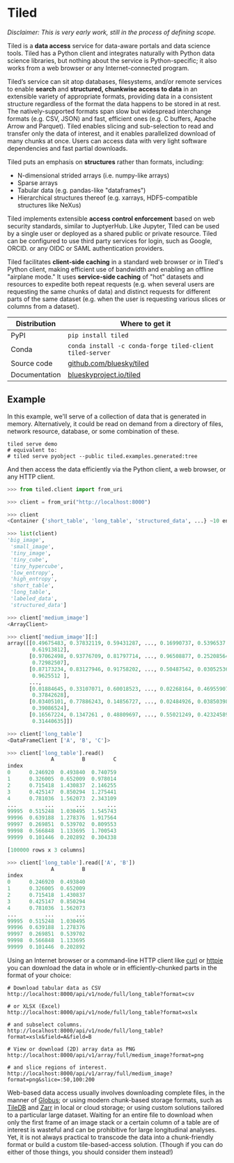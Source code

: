 # Tiled

*Disclaimer: This is very early work, still in the process of defining scope.*

Tiled is a **data access** service for data-aware portals and data science tools.
Tiled has a Python client and integrates naturally with Python data science
libraries, but nothing about the service is Python-specific; it also works from
a web browser or any Internet-connected program.

Tiled’s service can sit atop databases, filesystems, and/or remote
services to enable **search** and **structured, chunkwise access to data** in an
extensible variety of appropriate formats, providing data in a consistent
structure regardless of the format the data happens to be stored in at rest. The
natively-supported formats span slow but widespread interchange formats (e.g.
CSV, JSON) and fast, efficient ones (e.g. C buffers, Apache Arrow and Parquet).
Tiled enables slicing and sub-selection to read and transfer only the data of
interest, and it enables parallelized download of many chunks at once. Users can
access data with very light software dependencies and fast partial downloads.

Tiled puts an emphasis on **structures** rather than formats, including:

* N-dimensional strided arrays (i.e. numpy-like arrays)
* Sparse arrays
* Tabular data (e.g. pandas-like "dataframes")
* Hierarchical structures thereof (e.g. xarrays, HDF5-compatible structures like NeXus)

Tiled implements extensible **access control enforcement** based on web security
standards, similar to JuptyerHub. Like Jupyter, Tiled can be used by a single
user or deployed as a shared public or private resource. Tiled can be configured
to use third party services for login, such as Google, ORCID. or any OIDC
or SAML authentication providers.

Tiled facilitates **client-side caching** in a standard web browser or in
Tiled's Python client, making efficient use of bandwidth and enabling an offline
"airplane mode." It uses **service-side caching** of "hot" datasets and
resources to expedite both repeat requests (e.g. when several users are requesting
the same chunks of data) and distinct requests for different parts of the same
dataset (e.g. when the user is requesting various slices or columns from a
dataset).

| Distribution   | Where to get it                                              |
| -------------- | ------------------------------------------------------------ |
| PyPI           | `pip install tiled`                                          |
| Conda          | `conda install -c conda-forge tiled-client tiled-server`     |
| Source code    | [github.com/bluesky/tiled](https://github.com/bluesky/tiled) |
| Documentation  | [blueskyproject.io/tiled](https://blueskyproject.io/tiled)   |

## Example

In this example, we'll serve of a collection of data that is generated in
memory.  Alternatively, it could be read on demand from a directory of files,
network resource, database, or some combination of these.

```
tiled serve demo
# equivalent to:
# tiled serve pyobject --public tiled.examples.generated:tree
```

And then access the data efficiently via the Python client, a web browser, or
any HTTP client.

```python
>>> from tiled.client import from_uri

>>> client = from_uri("http://localhost:8000")

>>> client
<Container {'short_table', 'long_table', 'structured_data', ...} ~10 entries>

>>> list(client)
'big_image',
 'small_image',
 'tiny_image',
 'tiny_cube',
 'tiny_hypercube',
 'low_entropy',
 'high_entropy',
 'short_table',
 'long_table',
 'labeled_data',
 'structured_data']

>>> client['medium_image']
<ArrayClient>

>>> client['medium_image'][:]
array([[0.49675483, 0.37832119, 0.59431287, ..., 0.16990737, 0.5396537 ,
        0.61913812],
       [0.97062498, 0.93776709, 0.81797714, ..., 0.96508877, 0.25208564,
        0.72982507],
       [0.87173234, 0.83127946, 0.91758202, ..., 0.50487542, 0.03052536,
        0.9625512 ],
       ...,
       [0.01884645, 0.33107071, 0.60018523, ..., 0.02268164, 0.46955907,
        0.37842628],
       [0.03405101, 0.77886243, 0.14856727, ..., 0.02484926, 0.03850398,
        0.39086524],
       [0.16567224, 0.1347261 , 0.48809697, ..., 0.55021249, 0.42324589,
        0.31440635]])

>>> client['long_table']
<DataFrameClient ['A', 'B', 'C']>

>>> client['long_table'].read()
              A         B         C
index
0      0.246920  0.493840  0.740759
1      0.326005  0.652009  0.978014
2      0.715418  1.430837  2.146255
3      0.425147  0.850294  1.275441
4      0.781036  1.562073  2.343109
...         ...       ...       ...
99995  0.515248  1.030495  1.545743
99996  0.639188  1.278376  1.917564
99997  0.269851  0.539702  0.809553
99998  0.566848  1.133695  1.700543
99999  0.101446  0.202892  0.304338

[100000 rows x 3 columns]

>>> client['long_table'].read(['A', 'B'])
              A         B
index
0      0.246920  0.493840
1      0.326005  0.652009
2      0.715418  1.430837
3      0.425147  0.850294
4      0.781036  1.562073
...         ...       ...
99995  0.515248  1.030495
99996  0.639188  1.278376
99997  0.269851  0.539702
99998  0.566848  1.133695
99999  0.101446  0.202892
```

Using an Internet browser or a command-line HTTP client like
[curl](https://curl.se/) or [httpie](https://httpie.io/) you can download the
data in whole or in efficiently-chunked parts in the format of your choice:

```
# Download tabular data as CSV
http://localhost:8000/api/v1/node/full/long_table?format=csv

# or XLSX (Excel)
http://localhost:8000/api/v1/node/full/long_table?format=xslx

# and subselect columns.
http://localhost:8000/api/v1/node/full/long_table?format=xslx&field=A&field=B

# View or download (2D) array data as PNG
http://localhost:8000/api/v1/array/full/medium_image?format=png

# and slice regions of interest.
http://localhost:8000/api/v1/array/full/medium_image?format=png&slice=:50,100:200
```

Web-based data access usually involves downloading complete files, in the
manner of [Globus](https://www.globus.org/); or using modern chunk-based
storage formats, such as [TileDB](https://tiledb.com/) and
[Zarr](https://zarr.readthedocs.io/en/stable/) in local or cloud storage; or
using custom solutions tailored to a particular large dataset. Waiting for an
entire file to download when only the first frame of an image stack or a
certain column of a table are of interest is wasteful and can be prohibitive
for large longitudinal analyses. Yet, it is not always practical to transcode
the data into a chunk-friendly format or build a custom tile-based-access
solution. (Though if you can do either of those things, you should consider
them instead!)
